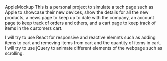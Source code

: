 AppleMockup
This is a personal project to simulate a tech page such as Apple to showcase their new devices, show the details for all the new products, a news page to keep up to date with the company, an account page to keep track of orders and others, and a cart page to keep track of items in the customers cart.

I will try to use React for responsive and reactive elemnts such as adding items to cart and removing items from cart and the quantity of items in cart. I will try to use jQuery to animate different elements of the webpage such as scrolling.
